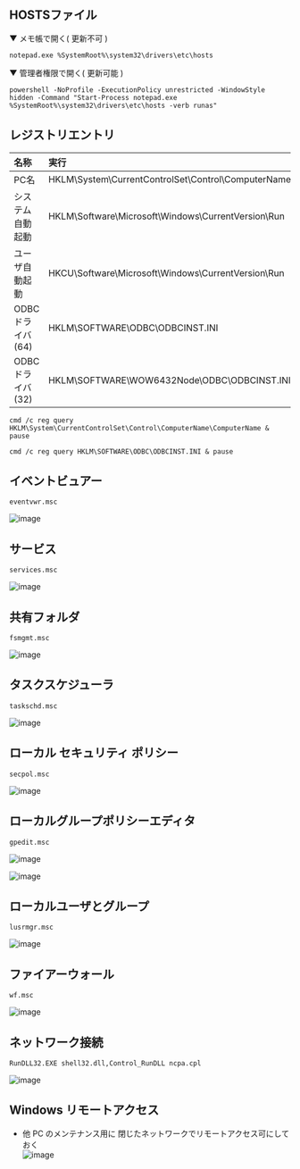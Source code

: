 ## HOSTSファイル
▼ メモ帳で開く( 更新不可 )
```
notepad.exe %SystemRoot%\system32\drivers\etc\hosts
```
▼ 管理者権限で開く( 更新可能 )
```
powershell -NoProfile -ExecutionPolicy unrestricted -WindowStyle hidden -Command "Start-Process notepad.exe %SystemRoot%\system32\drivers\etc\hosts -verb runas"
```
## レジストリエントリ

| 名称 | 実行
| :--- | :--- 
| PC名 | HKLM\System\CurrentControlSet\Control\ComputerName\ComputerName
| システム自動起動 | HKLM\Software\Microsoft\Windows\CurrentVersion\Run
| ユーザ自動起動 | HKCU\Software\Microsoft\Windows\CurrentVersion\Run
| ODBCドライバ(64) | HKLM\SOFTWARE\ODBC\ODBCINST.INI
| ODBCドライバ(32) | HKLM\SOFTWARE\WOW6432Node\ODBC\ODBCINST.INI

```
cmd /c reg query HKLM\System\CurrentControlSet\Control\ComputerName\ComputerName & pause
```
```
cmd /c reg query HKLM\SOFTWARE\ODBC\ODBCINST.INI & pause
```

## イベントビュアー
```
eventvwr.msc
```
![image](https://github.com/winofsql/subject/assets/1501327/2183ef5a-e0fa-47bf-a6e6-00c80d8c8b03)

## サービス
```
services.msc 
```
![image](https://github.com/winofsql/subject/assets/1501327/2036f20c-ae94-45e3-bc14-1595af123515)

## 共有フォルダ
```
fsmgmt.msc
```
![image](https://github.com/winofsql/subject/assets/1501327/d8b9b68b-3d94-4d97-be6f-521aa976e2d6)

## タスクスケジューラ
```
taskschd.msc
```
![image](https://github.com/winofsql/subject/assets/1501327/33c32988-9db1-4132-a271-ee6875cfe0e2)

## ローカル セキュリティ ポリシー
```
secpol.msc
```
![image](https://github.com/winofsql/subject/assets/1501327/1e22502e-980d-436c-93ca-f43ef161fb21)

## ローカルグループポリシーエディタ
```
gpedit.msc
```
![image](https://github.com/winofsql/subject/assets/1501327/f4ff60f1-e372-4923-9f3c-dce77a28590a)

![image](https://github.com/winofsql/subject/assets/1501327/1fbf936a-306c-44a6-a75f-a50a0f689d2b)

## ローカルユーザとグループ
```
lusrmgr.msc
```
![image](https://user-images.githubusercontent.com/1501327/145763411-71286583-363d-487a-8c8c-cea984a39f04.png)

## ファイアーウォール
```
wf.msc
```
![image](https://user-images.githubusercontent.com/1501327/145764000-2bbdf2a7-833d-410b-830b-450057ca877c.png)


## ネットワーク接続
```
RunDLL32.EXE shell32.dll,Control_RunDLL ncpa.cpl
```
![image](https://user-images.githubusercontent.com/1501327/145763147-9f1c3c1f-58c3-40c3-9164-fc7dd64f563d.png)


## Windows リモートアクセス
  - 他 PC のメンテナンス用に 閉じたネットワークでリモートアクセス可にしておく\
  ![image](https://user-images.githubusercontent.com/1501327/163701572-1be97bcf-a8fd-4175-9f69-1d152ba2cc56.png)
